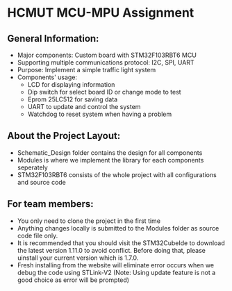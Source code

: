 # HCMUT MCU-MPU Assignment

## General Information:
- Major components: Custom board with STM32F103RBT6 MCU
- Supporting multiple communications protocol: I2C, SPI, UART
- Purpose: Implement a simple traffic light system
- Components' usage:
  - LCD for displaying information
  - Dip switch for select board ID or change mode to test
  - Eprom 25LC512 for saving data
  - UART to update and control the system
  - Watchdog to reset system when having a problem
## About the Project Layout:
- Schematic_Design folder contains the design for all components
- Modules is where we implement the library for each components seperately
- STM32F103RBT6 consists of the whole project with all configurations and source code
## For team members:
- You only need to clone the project in the first time
- Anything changes locally is submitted to the Modules folder as source code file only.
- It is recommended that you should visit the STM32CubeIde to download the latest version 1.11.0 to avoid conflict. Before doing that, please uinstall your current version which is 1.7.0.
- Fresh installing from the website will eliminate error occurs when we debug the code using STLink-V2 (Note: Using update feature is not a good choice as error will be prompted)  
